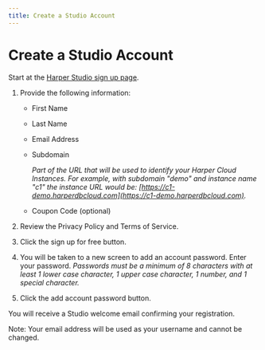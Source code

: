```yaml
---
title: Create a Studio Account
---
```


# Create a Studio Account

Start at the [Harper Studio sign up page](https://studio.harperdb.io/sign-up).

1. Provide the following information:
   - First Name
   - Last Name
   - Email Address
   - Subdomain

     _Part of the URL that will be used to identify your Harper Cloud Instances. For example, with subdomain "demo" and instance name "c1" the instance URL would be: [https://c1-demo.harperdbcloud.com](https://c1-demo.harperdbcloud.com)._

   - Coupon Code (optional)

2. Review the Privacy Policy and Terms of Service.
3. Click the sign up for free button.
4. You will be taken to a new screen to add an account password. Enter your password.
   _Passwords must be a minimum of 8 characters with at least 1 lower case character, 1 upper case character, 1 number, and 1 special character._
5. Click the add account password button.

You will receive a Studio welcome email confirming your registration.

Note: Your email address will be used as your username and cannot be changed.
